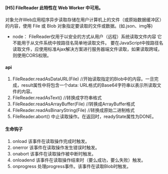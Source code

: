 #### [H5]  FileReader 此特性在 Web Worker 中可用。
对象允许Web应用程序异步读取存储在用户计算机上的文件（或原始数据缓冲区）的内容，使用 File 或 Blob 对象指定要读取的文件或数据。(如.json、img等)

- node：
FileReader仅用于以安全的方式从用户（远程）系统读取文件内容 它不能用于从文件系统中按路径名简单地读取文件。 要在JavaScript中按路径名读取文件，应使用标准Ajax解决方案进行服务器端文件读取，如果读取跨域，则使用CORS权限。

#### api
1. FileReader.readAsDataURL(File) //开始读取指定的Blob中的内容。一旦完成，result属性中将包含一个data: URL格式的Base64字符串以表示所读取文件的内容。
2. FileReader.readAsText() //转换成字符串格式
3. FileReader.readAsArrayBuffer(File) //转换成ArrayBuffer格式
4. FileReader.readAsBinaryString(File) //转换成原始二进制格式
5. FileReader.abort() 中止读取操作。在返回时，readyState属性为DONE。

#### 生命钩子
1. onload 该事件在读取操作完成时触发。
2. onerror 该事件在读取操作发生错误时触发。
3. onabort  该事件在读取操作被中断时触发。
4. onloadend 该事件在读取操作结束时（要么成功，要么失败）触发。
5. onprogress 处理progress事件。该事件在读取Blob时触发。
